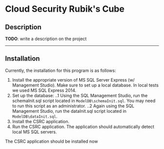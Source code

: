 # Cloud Security Rubik's Cube

## Description
**TODO**: write a description on the project

***
## Installation
Currently, the installation for this program is as follows:
1. Install the appropriate version of MS SQL Server Express (w/ Management Studio). Make sure to set up a local database. In local tests we used MS SQL Express 2014.
2. Set up the database:
..1 Using the SQL Management Studio, run the schemaInit.sql script located in `ModelDB\schemaInit.sql`. You may need to run this script as an administrator.
..2 Again using the SQL Management Studio, run the dataInit.sql script located in `ModelDB\dataInit.sql`.
4. Install the CSRC application.
5. Run the CSRC application. The application should automatically detect local MS SQL servers.

The CSRC application should be installed now